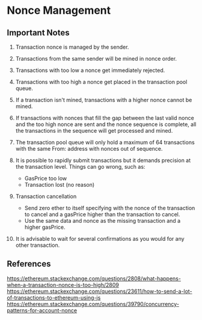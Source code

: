 # Nonce Management
## Important Notes
1. Transaction nonce is managed by the sender.
2. Transactions from the same sender will be mined in nonce order.
3. Transactions with too low a nonce get immediately rejected.
4. Transactions with too high a nonce get placed in the transaction pool queue.
5. If a transaction isn't mined, transactions with a higher nonce cannot be mined.
6. If transactions with nonces that fill the gap between the last valid nonce and the too high nonce are sent and the nonce sequence is complete, all the transactions in the sequence will get processed and mined.
7. The transaction pool queue will only hold a maximum of 64 transactions with the same From: address with nonces out of sequence.
8. It is possible to rapidly submit transactions but it demands precision at the transaction level. Things can go wrong, such as:

    * GasPrice too low
    * Transaction lost (no reason)
9. Transaction cancellation
    * Send zero ether to itself specifying with the nonce of the transaction to cancel and a gasPrice higher than the transaction to cancel. 
    * Use the same data and nonce as the missing transaction and a higher gasPrice.
10. It is advisable to wait for several confirmations as you would for any other transaction.
 
## References
https://ethereum.stackexchange.com/questions/2808/what-happens-when-a-transaction-nonce-is-too-high/2809
https://ethereum.stackexchange.com/questions/23611/how-to-send-a-lot-of-transactions-to-ethereum-using-js
https://ethereum.stackexchange.com/questions/39790/concurrency-patterns-for-account-nonce
